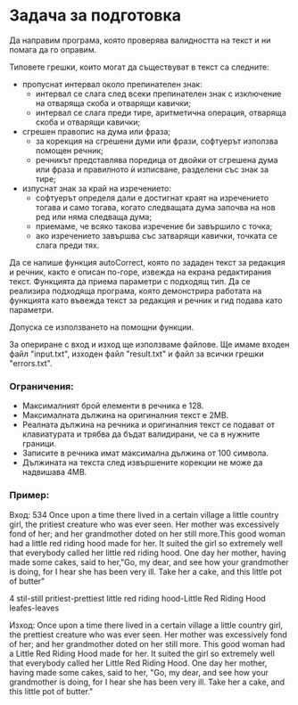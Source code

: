 <h1>Задача за подготовка</h1>

Да направим програма, която проверява валидността на текст и ни помага да го оправим.

Типовете грешки, които могат да съществуват в текст са следните:

- пропуснат интервал около препинателен знак:
    - интервал се слага след всеки препинателен знак с изключение на отваряща скоба и отварящи кавички;
    - интервал се слага преди тире, аритметична операция, отваряща скоба и отварящи кавички;
- сгрешен правопис на дума или фраза;
    - за корекция на сгрешени думи или фрази, софтуерът използва помощен речник;
    - речникът представлява поредица от двойки от сгрешена дума или фраза и правилното ѝ изписване, разделени със знак за тире;
- изпуснат знак за край на изречението:
    - софтуерът определя дали е достигнат краят на изречението тогава и само тогава, когато следващата дума започва на нов ред или няма следваща дума;
    - приемаме, че всяко такова изречение би завършило с точка;
    - ако изречението завършва със затварящи кавички, точката се слага преди тях.

Да се напише функция autoCorrect, която по зададен текст за редакция и речник, както е описан по-горе, извежда на екрана редактирания текст. Функцията да приема параметри с подходящ тип. Да се реализира подходяща програма, която демонстрира работата на функцията като въвежда текст за редакция и речник и гид подава като параметри.

Допуска се използването на помощни функции.

За опериране с вход и изход ще използваме файлове. Ще имаме входен файл "input.txt", изходен файл "result.txt" и файл за всички грешки "errors.txt".

<h3>Ограничения:</h3>

- Максималният брой елементи в речника е 128.
- Максималната дължина на оригиналния текст е 2MB.
- Реалната дължина на речника и оригиналния текст се подават от клавиатурата и трябва да бъдат валидирани, че са в нужните граници.
- Записите в речника имат максимална дължина от 100 символа.
- Дължината на текста след извършените корекции не може да надвишава 4MB.

<h3>Пример:</h3>

Вход:
534
Once upon a time there lived in a certain village a little country girl, the pritiest creature who was ever seen. Her mother was excessively fond of her; and her grandmother doted on her still more.This good woman had a little red riding hood made for her. It suited the girl so extremely well that everybody called her little red riding hood. One day her mother, having made some cakes, said to her,"Go, my dear, and see how your grandmother is doing, for I hear she has been very ill. Take her a cake, and this little pot of butter"

4
stil-still
pritiest-prettiest
little red riding hood-Little Red Riding Hood
leafes-leaves

Изход:
Once upon a time there lived in a certain village a little country girl, the prettiest creature who was ever seen. Her mother was excessively fond of her; and her grandmother doted on her still more. This good woman had a Little Red Riding Hood made for her. It suited the girl so extremely well that everybody called her Little Red Riding Hood. One day her mother, having made some cakes, said to her, "Go, my dear, and see how your grandmother is doing, for I hear she has been very ill. Take her a cake, and this little pot of butter."